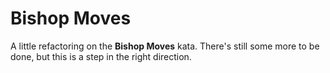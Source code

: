 Bishop Moves
===========

A little refactoring on the **Bishop Moves** kata. There's still some more to be done, but this is a step in the right direction.